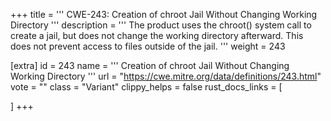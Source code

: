 +++
title = '''
CWE-243: Creation of chroot Jail Without Changing Working Directory
'''
description	= '''
The product uses the chroot() system call to create a jail, but does not change the working directory afterward. This does not prevent access to files outside of the jail.
'''
weight = 243

[extra]
id = 243
name = '''
Creation of chroot Jail Without Changing Working Directory
'''
url = "https://cwe.mitre.org/data/definitions/243.html"
vote = ""
class = "Variant"
clippy_helps = false
rust_docs_links = [
	
]
+++
